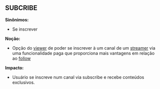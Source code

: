 ## SUBCRIBE

**Sinônimos:** 
* Se inscrever

**Noção:** 
* Opção do [viewer](Viewer) de poder se inscrever à um canal de um [streamer](Streamer) via uma funcionalidade paga que proporciona mais vantagens em relação ao [follow](Dar-Follow)

**Impacto:**
* Usuário se inscreve num canal via subscribe e recebe conteúdos exclusivos.